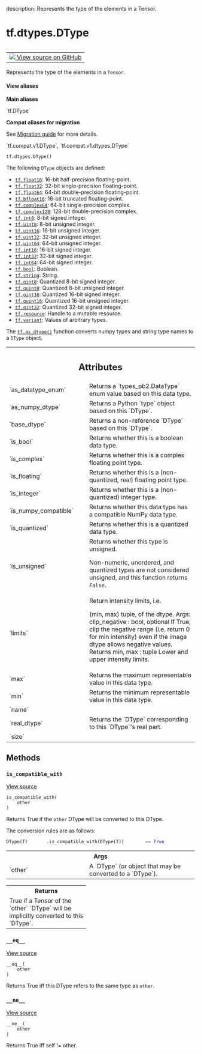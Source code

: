 description: Represents the type of the elements in a Tensor.

<div itemscope itemtype="http://developers.google.com/ReferenceObject">
<meta itemprop="name" content="tf.dtypes.DType" />
<meta itemprop="path" content="Stable" />
<meta itemprop="property" content="__eq__"/>
<meta itemprop="property" content="__init__"/>
<meta itemprop="property" content="__ne__"/>
<meta itemprop="property" content="__new__"/>
<meta itemprop="property" content="is_compatible_with"/>
</div>

# tf.dtypes.DType

<!-- Insert buttons and diff -->

<table class="tfo-notebook-buttons tfo-api nocontent" align="left">
<td>
  <a target="_blank" href="https://github.com/tensorflow/tensorflow/blob/r2.4/tensorflow/python/framework/dtypes.py#L37-L216">
    <img src="https://www.tensorflow.org/images/GitHub-Mark-32px.png" />
    View source on GitHub
  </a>
</td>
</table>



Represents the type of the elements in a `Tensor`.

<section class="expandable">
  <h4 class="showalways">View aliases</h4>
  <p>
<b>Main aliases</b>
<p>`tf.DType`</p>

<b>Compat aliases for migration</b>
<p>See
<a href="https://www.tensorflow.org/guide/migrate">Migration guide</a> for
more details.</p>
<p>`tf.compat.v1.DType`, `tf.compat.v1.dtypes.DType`</p>
</p>
</section>

<pre class="devsite-click-to-copy prettyprint lang-py tfo-signature-link">
<code>tf.dtypes.DType()
</code></pre>



<!-- Placeholder for "Used in" -->

The following `DType` objects are defined:

* <a href="../../tf.md#float16"><code>tf.float16</code></a>: 16-bit half-precision floating-point.
* <a href="../../tf.md#float32"><code>tf.float32</code></a>: 32-bit single-precision floating-point.
* <a href="../../tf.md#float64"><code>tf.float64</code></a>: 64-bit double-precision floating-point.
* <a href="../../tf.md#bfloat16"><code>tf.bfloat16</code></a>: 16-bit truncated floating-point.
* <a href="../../tf.md#complex64"><code>tf.complex64</code></a>: 64-bit single-precision complex.
* <a href="../../tf.md#complex128"><code>tf.complex128</code></a>: 128-bit double-precision complex.
* <a href="../../tf.md#int8"><code>tf.int8</code></a>: 8-bit signed integer.
* <a href="../../tf.md#uint8"><code>tf.uint8</code></a>: 8-bit unsigned integer.
* <a href="../../tf.md#uint16"><code>tf.uint16</code></a>: 16-bit unsigned integer.
* <a href="../../tf.md#uint32"><code>tf.uint32</code></a>: 32-bit unsigned integer.
* <a href="../../tf.md#uint64"><code>tf.uint64</code></a>: 64-bit unsigned integer.
* <a href="../../tf.md#int16"><code>tf.int16</code></a>: 16-bit signed integer.
* <a href="../../tf.md#int32"><code>tf.int32</code></a>: 32-bit signed integer.
* <a href="../../tf.md#int64"><code>tf.int64</code></a>: 64-bit signed integer.
* <a href="../../tf.md#bool"><code>tf.bool</code></a>: Boolean.
* <a href="../../tf.md#string"><code>tf.string</code></a>: String.
* <a href="../../tf.md#qint8"><code>tf.qint8</code></a>: Quantized 8-bit signed integer.
* <a href="../../tf.md#quint8"><code>tf.quint8</code></a>: Quantized 8-bit unsigned integer.
* <a href="../../tf.md#qint16"><code>tf.qint16</code></a>: Quantized 16-bit signed integer.
* <a href="../../tf.md#quint16"><code>tf.quint16</code></a>: Quantized 16-bit unsigned integer.
* <a href="../../tf.md#qint32"><code>tf.qint32</code></a>: Quantized 32-bit signed integer.
* <a href="../../tf.md#resource"><code>tf.resource</code></a>: Handle to a mutable resource.
* <a href="../../tf.md#variant"><code>tf.variant</code></a>: Values of arbitrary types.

The <a href="../../tf/dtypes/as_dtype.md"><code>tf.as_dtype()</code></a> function converts numpy types and string type
names to a `DType` object.



<!-- Tabular view -->
 <table class="responsive fixed orange">
<colgroup><col width="214px"><col></colgroup>
<tr><th colspan="2"><h2 class="add-link">Attributes</h2></th></tr>

<tr>
<td>
`as_datatype_enum`
</td>
<td>
Returns a `types_pb2.DataType` enum value based on this data type.
</td>
</tr><tr>
<td>
`as_numpy_dtype`
</td>
<td>
Returns a Python `type` object based on this `DType`.
</td>
</tr><tr>
<td>
`base_dtype`
</td>
<td>
Returns a non-reference `DType` based on this `DType`.
</td>
</tr><tr>
<td>
`is_bool`
</td>
<td>
Returns whether this is a boolean data type.
</td>
</tr><tr>
<td>
`is_complex`
</td>
<td>
Returns whether this is a complex floating point type.
</td>
</tr><tr>
<td>
`is_floating`
</td>
<td>
Returns whether this is a (non-quantized, real) floating point type.
</td>
</tr><tr>
<td>
`is_integer`
</td>
<td>
Returns whether this is a (non-quantized) integer type.
</td>
</tr><tr>
<td>
`is_numpy_compatible`
</td>
<td>
Returns whether this data type has a compatible NumPy data type.
</td>
</tr><tr>
<td>
`is_quantized`
</td>
<td>
Returns whether this is a quantized data type.
</td>
</tr><tr>
<td>
`is_unsigned`
</td>
<td>
Returns whether this type is unsigned.

Non-numeric, unordered, and quantized types are not considered unsigned, and
this function returns `False`.
</td>
</tr><tr>
<td>
`limits`
</td>
<td>
Return intensity limits, i.e.

(min, max) tuple, of the dtype.
Args:
clip_negative : bool, optional If True, clip the negative range (i.e.
return 0 for min intensity) even if the image dtype allows negative
values. Returns
min, max : tuple Lower and upper intensity limits.
</td>
</tr><tr>
<td>
`max`
</td>
<td>
Returns the maximum representable value in this data type.
</td>
</tr><tr>
<td>
`min`
</td>
<td>
Returns the minimum representable value in this data type.
</td>
</tr><tr>
<td>
`name`
</td>
<td>

</td>
</tr><tr>
<td>
`real_dtype`
</td>
<td>
Returns the `DType` corresponding to this `DType`'s real part.
</td>
</tr><tr>
<td>
`size`
</td>
<td>

</td>
</tr>
</table>



## Methods

<h3 id="is_compatible_with"><code>is_compatible_with</code></h3>

<a target="_blank" href="https://github.com/tensorflow/tensorflow/blob/r2.4/tensorflow/python/framework/dtypes.py#L172-L190">View source</a>

<pre class="devsite-click-to-copy prettyprint lang-py tfo-signature-link">
<code>is_compatible_with(
    other
)
</code></pre>

Returns True if the `other` DType will be converted to this DType.

The conversion rules are as follows:

```python
DType(T)       .is_compatible_with(DType(T))        == True
```

<!-- Tabular view -->
 <table class="responsive fixed orange">
<colgroup><col width="214px"><col></colgroup>
<tr><th colspan="2">Args</th></tr>

<tr>
<td>
`other`
</td>
<td>
A `DType` (or object that may be converted to a `DType`).
</td>
</tr>
</table>



<!-- Tabular view -->
 <table class="responsive fixed orange">
<colgroup><col width="214px"><col></colgroup>
<tr><th colspan="2">Returns</th></tr>
<tr class="alt">
<td colspan="2">
True if a Tensor of the `other` `DType` will be implicitly converted to
this `DType`.
</td>
</tr>

</table>



<h3 id="__eq__"><code>__eq__</code></h3>

<a target="_blank" href="https://github.com/tensorflow/tensorflow/blob/r2.4/tensorflow/python/framework/dtypes.py#L192-L203">View source</a>

<pre class="devsite-click-to-copy prettyprint lang-py tfo-signature-link">
<code>__eq__(
    other
)
</code></pre>

Returns True iff this DType refers to the same type as `other`.


<h3 id="__ne__"><code>__ne__</code></h3>

<a target="_blank" href="https://github.com/tensorflow/tensorflow/blob/r2.4/tensorflow/python/framework/dtypes.py#L205-L207">View source</a>

<pre class="devsite-click-to-copy prettyprint lang-py tfo-signature-link">
<code>__ne__(
    other
)
</code></pre>

Returns True iff self != other.




